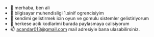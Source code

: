 - 👋 merhaba, ben ali
- 👀 bilgisayar muhendisligi 1.sinif ogrencisiyim
- 🌱 kendimi gelistirmek icin oyun ve gomulu sistemler gelistiriyorum
- 💞️ herkese acik kodlarimi burada paylasmaya calisiyorum
- 📫 acandar013@gmail.com mail adresiyle bana ulasabilirsiniz.
